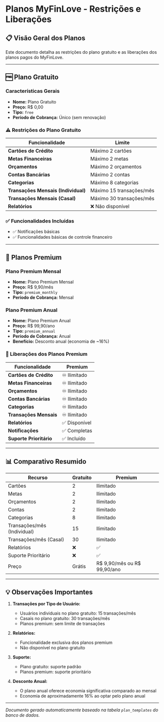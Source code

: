 # Planos MyFinLove - Restrições e Liberações

## 📋 Visão Geral dos Planos

Este documento detalha as restrições do plano gratuito e as liberações dos planos pagos do MyFinLove.

---

## 🆓 Plano Gratuito

### Características Gerais
- **Nome:** Plano Gratuito
- **Preço:** R$ 0,00
- **Tipo:** `free`
- **Período de Cobrança:** Único (sem renovação)

### ⚠️ Restrições do Plano Gratuito

| Funcionalidade | Limite |
|---|---|
| **Cartões de Crédito** | Máximo 2 cartões |
| **Metas Financeiras** | Máximo 2 metas |
| **Orçamentos** | Máximo 2 orçamentos |
| **Contas Bancárias** | Máximo 2 contas |
| **Categorias** | Máximo 8 categorias |
| **Transações Mensais (Individual)** | Máximo 15 transações/mês |
| **Transações Mensais (Casal)** | Máximo 30 transações/mês |
| **Relatórios** | ❌ Não disponível |

### ✅ Funcionalidades Incluídas
- ✅ Notificações básicas
- ✅ Funcionalidades básicas de controle financeiro

---

## 💎 Planos Premium

### Plano Premium Mensal
- **Nome:** Plano Premium Mensal
- **Preço:** R$ 9,90/mês
- **Tipo:** `premium_monthly`
- **Período de Cobrança:** Mensal

### Plano Premium Anual
- **Nome:** Plano Premium Anual
- **Preço:** R$ 99,90/ano
- **Tipo:** `premium_annual`
- **Período de Cobrança:** Anual
- **Benefício:** Desconto anual (economia de ~16%)

### 🚀 Liberações dos Planos Premium

| Funcionalidade | Premium |
|---|---|
| **Cartões de Crédito** | ♾️ Ilimitado |
| **Metas Financeiras** | ♾️ Ilimitado |
| **Orçamentos** | ♾️ Ilimitado |
| **Contas Bancárias** | ♾️ Ilimitado |
| **Categorias** | ♾️ Ilimitado |
| **Transações Mensais** | ♾️ Ilimitado |
| **Relatórios** | ✅ Disponível |
| **Notificações** | ✅ Completas |
| **Suporte Prioritário** | ✅ Incluído |

---

## 📊 Comparativo Resumido

| Recurso | Gratuito | Premium |
|---|---|---|
| Cartões | 2 | Ilimitado |
| Metas | 2 | Ilimitado |
| Orçamentos | 2 | Ilimitado |
| Contas | 2 | Ilimitado |
| Categorias | 8 | Ilimitado |
| Transações/mês (Individual) | 15 | Ilimitado |
| Transações/mês (Casal) | 30 | Ilimitado |
| Relatórios | ❌ | ✅ |
| Suporte Prioritário | ❌ | ✅ |
| Preço | Grátis | R$ 9,90/mês ou R$ 99,90/ano |

---

## 💡 Observações Importantes

1. **Transações por Tipo de Usuário:**
   - Usuários individuais no plano gratuito: 15 transações/mês
   - Casais no plano gratuito: 30 transações/mês
   - Planos premium: sem limite de transações

2. **Relatórios:**
   - Funcionalidade exclusiva dos planos premium
   - Não disponível no plano gratuito

3. **Suporte:**
   - Plano gratuito: suporte padrão
   - Planos premium: suporte prioritário

4. **Desconto Anual:**
   - O plano anual oferece economia significativa comparado ao mensal
   - Economia de aproximadamente 16% ao optar pelo plano anual

---

*Documento gerado automaticamente baseado na tabela `plan_templates` do banco de dados.*